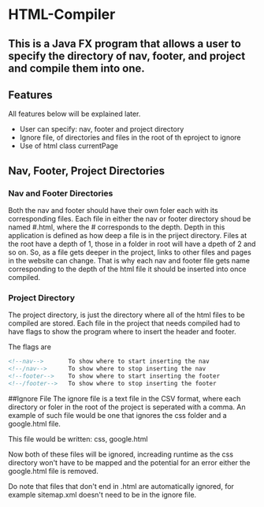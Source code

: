 # HTML-Compiler
## This is a Java FX program that allows a user to specify the directory of nav, footer, and project and compile them into one.

## Features
All features below will be explained later.
* User can specify: nav, footer and project directory
* Ignore file, of directories and files in the root of th eproject to ignore
* Use of html class currentPage

## Nav, Footer, Project Directories

### Nav and Footer Directories
Both the nav and footer should have their own foler each with its corresponding files. 
Each file in either the nav or footer directory shoud be named #.html, where the # corresponds to the depth.
Depth in this application is defined as how deep a file is in the priject directory. Files at the root have a depth of 1, those in a folder in root will have a dpeth of 2 and so on. 
So, as a file gets deeper in the project, links to other files and pages in the website can change.
That is why each nav and footer file gets name corresponding to the depth of the html file it should be inserted into once compiled.

### Project Directory 
The project directory, is just the directory where all of the html files to be compiled are stored.
Each file in the project that needs compiled had to have flags to show the program where to insert the header and footer.
  
The flags are 
```html
<!--nav-->       To show where to start inserting the nav
<!--/nav-->      To show where to stop inserting the nav
<!--footer-->    To show where to start inserting the footer
<!--/footer-->   To show where to stop inserting the footer
```

##Ignore File
The ignore file is a text file in the CSV format, where each directory or foler in the root of the project is seperated with a comma.
An example of such file would be one that ignores the css folder and a google.html file.

This  file would be written: css, google.html

Now both of these files will be ignored, increading runtime as the css directory won't have to be mapped and the potential for an error either the google.html file is removed.

Do note that files that don't end in .html are automatically ignored, for example sitemap.xml doesn't need to be in the ignore file.